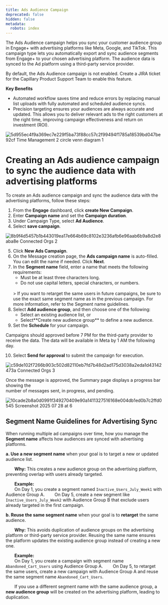 ```yaml
---
title: Ads Audience Campaign
deprecated: false
hidden: false
metadata:
  robots: index
---
```

The Ads Audience campaign helps you sync your customer audience group in Engage+ with advertising platforms like Meta, Google, and TikTok. This campaign type lets you automatically export and sync audience segments from Engage+ to your chosen advertising platform. The audience data is synced to the Ad platform using a third-party service provider.

<Note title="Note">
By default, the Ads Audience campaign is not enabled. Create a JIRA ticket for the Capillary Product Support Team to enable this feature.
</Note>

**Key Benefits**

* Automated workflow saves time and reduce errors by replacing manual list uploads with fully automated and scheduled audience syncs.
* Precision targeting ensures your audiences are always accurate and updated. This allows you to deliver relevant ads to the right customers at the right time, improving campaign effectiveness and return on investment (ROI).

![5d955ec4f9a369ec7e229f5ba73f88cc57c2f99494f1785a18539bd047be92cf Time Management 2 circle venn diagram 1](https://files.readme.io/5d955ec4f9a369ec7e229f5ba73f88cc57c2f99494f1785a18539bd047be92cf-Time_Management_2-circle_venn_diagram_1.gif)

# Creating an Ads audience campaign to sync the audience data with advertising platforms

To create an Ads audience campaign and sync the audience data with the advertising platforms, follow these steps:

1. From the **Engage** dashboard, click **create New Campaign**.
2. Enter **Campaign name** and set the **Campaign duration**.
3. Under Campaign Type, select **Ad Audience**.
4. Select **save campaign**.

![8b9f4d5457b1b443019ea17e664b69c8102e3236afb6e96aab6b9a8d2e8aba8e Connected Orgs 2](https://files.readme.io/8b9f4d5457b1b443019ea17e664b69c8102e3236afb6e96aab6b9a8d2e8aba8e-Connected_Orgs_2.gif)

5. Click **New Ads Campaign**.
6. On the Message creation page, the **Ads campaign name** is auto-filled. You can edit the name if needed. Click **Next**.
7. In the **Segment name** field, enter a name that meets the following requirements:
   * Must be at least three characters long.
   * Do not use capital letters, special characters, or numbers.
   <br />
   > If you want to retarget the same users in future campaigns, be sure to use the exact same segment name as in the previous campaign. For more information, refer to the <Anchor label="Segment name guidelines" target="_blank" href="https://docs.capillarytech.com/docs/ads-audience-campaign#/segment-name-guidelines-for-ad-sync">Segment name guidelines</Anchor>.
8. Select **Add audience group**, and then choose one of the following:
   * Select an existing audience list, or
   * Select\*\*<Anchor label="Create new audience group" target="_blank" href="https://docs.capillarytech.com/docs/create-audience-group#/">Create new audience group</Anchor>\*\* to define a new audience.
9. Set the **<Anchor label="Schedule" target="_blank" href="https://docs.capillarytech.com/docs/schedule-message#/">Schedule</Anchor>** for your campaign.

<Note title="Note">
Campaigns should approved before 7 PM for the third-party provider to receive the data. The data will be available in Meta by 1 AM the following day.
</Note>

10. Select **Send for approval** to submit the campaign for execution.

![c59de102f7266b903c502d82110eb7fd7b48d2ad175d3038a2eda1d43142473a Connected Orgs 3](https://files.readme.io/c59de102f7266b903c502d82110eb7fd7b48d2ad175d3038a2eda1d43142473a-Connected_Orgs_3.gif)

Once the message is approved, the Summary page displays a progress bar showing the\
number of messages sent, in progress, and pending.

![10cade2b8a0d0991f349270409e90a1411327516168e004db1ed0b7c2ffd0545 Screenshot 2025 07 28 at 6](https://files.readme.io/10cade2b8a0d0991f349270409e90a1411327516168e004db1ed0b7c2ffd0545-Screenshot_2025-07-28_at_6.10.42_PM.png)

## Segment Name Guidelines for Advertising Sync

When running multiple ad campaigns over time, how you manage the **Segment name** affects how audiences are synced with advertising platforms.

**a. Use a new segment name** when your goal is to target a new or updated audience list.

  **Why:** This creates a new audience group on the advertising platform, preventing overlap with users already targeted.

  **Example:**\
  On Day 1, you create a segment named `Inactive_Users_July_Week1` with Audience Group A.
  On Day 5, create a new segment like `Inactive_Users_July_Week2` with Audience Group B that exclude
users already targeted in the first campaign.

**b. Reuse the same segment name** when your goal is to **retarget** the same audience.

  **Why:** This avoids duplication of audience groups on the advertising platform or third-party service provider. Reusing the same name ensures the platform updates the existing audience group instead of creating a new one.

  **Example:**\
  On Day 1, you create a campaign with segment name `Abandoned_Cart_Users` using Audience Group A.
  On Day 5, to retarget the same users, create a new campaign with Audience Group A and reuse the same
segment name `Abandoned_Cart_Users`.

  If you use a different segment name with the same audience group, a **new audience group** will be created on the advertising platform, leading to duplication.